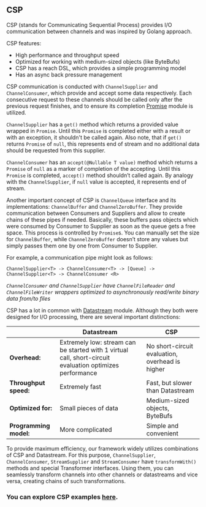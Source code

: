 ## CSP

CSP (stands for Communicating Sequential Process) provides I/O communication between channels and was inspired by Golang 
approach. 

CSP features:
* High performance and throughput speed
* Optimized for working with medium-sized objects (like ByteBufs) 
* CSP has a reach DSL, which provides a simple programming model
* Has an async back pressure management

CSP communication is conducted with `ChannelSupplier` and `ChannelConsumer`, which provide and accept some data 
respectively. Each consecutive request to these channels should be called only after the previous request finishes, and 
to ensure its completion [Promise](https://github.com/softindex/datakernel/tree/master/core-promise) module is utilized.

`ChannelSupplier` has a `get()` method which returns a provided value wrapped in `Promise`. Until this `Promise` is 
completed either with a result or with an exception, it shouldn't be called again. Also note, that if `get()` returns 
`Promise` of `null`, this represents end of stream and no additional data should be requested from this supplier.

`ChannelConsumer` has an `accept(@Nullable T value)` method which returns a `Promise` of `null` as a marker of 
completion of the accepting. Until this `Promise` is completed, `accept()` method shouldn’t called again. By analogy 
with the `ChannelSupplier`, if `null` value is accepted, it represents end of stream.

Another important concept of CSP is `ChannelQueue` interface and its implementations: `ChannelBuffer` and 
`ChannelZeroBuffer`. They provide communication between Consumers and Suppliers and allow to create chains of these 
pipes if needed. Basically, these buffers pass objects which were consumed by Consumer to Supplier as soon as the queue 
gets a free space. This process is controlled by `Promise`s. You can manually set the size for `ChannelBuffer`, while 
`ChannelZeroBuffer` doesn’t store any values but simply passes them one by one from Consumer to Supplier. 

For example, a communication pipe might look as follows:
```
ChannelSupplier<T> -> ChannelConsumer<T> -> [Queue] -> ChannelSupplier<T> -> ChannelConsumer <R>
```

*`ChannelConsumer` and `ChannelSupplier` have `ChannelFileReader` and `ChannelFileWriter` wrappers optimized to 
asynchronously read/write binary data from/to files*

CSP has a lot in common with [Datastream](https://github.com/softindex/datakernel/tree/master/core-datastream) module. 
Although they both were designed for I/O processing, there are several important distinctions:

| | Datastream | CSP |
| --- | --- | --- |
| **Overhead:** | Extremely low: stream can be started with 1 virtual call, short-circuit evaluation optimizes performance | No short-circuit evaluation, overhead is higher |
| **Throughput speed:** | Extremely fast | Fast, but slower than Datastream |
| **Optimized for:** | Small pieces of data | Medium-sized objects, ByteBufs |
| **Programming model:** | More complicated | Simple and convenient |

To provide maximum efficiency, our framework widely utilizes combinations of CSP and Datastream. For this purpose, 
`ChannelSupplier`, `ChannelConsumer`, `StreamSupplier` and `StreamConsumer` have `transformWith()` methods and special 
Transformer interfaces. Using them, you can seamlessly transform channels into other channels or datastreams and vice 
versa, creating chains of such transformations.


### You can explore CSP examples [here](https://github.com/softindex/datakernel/tree/master/examples/csp).